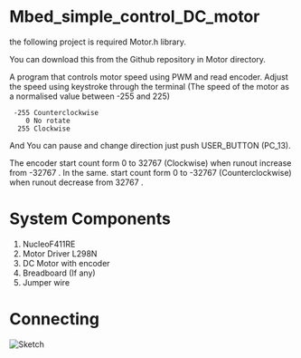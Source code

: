 # Mbed_simple_control_DC_motor

the following project is required Motor.h library.

You can download this from the Github repository in Motor directory.

A program that controls motor speed using PWM and read encoder. Adjust the speed using keystroke through the terminal (The speed of the motor as a normalised value between -255 and 225)

```
 -255 Counterclockwise
    0 No rotate
  255 Clockwise
```
And You can pause and change direction just push USER_BUTTON (PC_13).

The encoder start count form 0 to 32767 (Clockwise) when runout increase from -32767 .
In the same. start count form 0 to -32767 (Counterclockwise) when runout decrease from 32767 .

# System Components
1. NucleoF411RE
2. Motor Driver L298N
3. DC Motor with encoder
4. Breadboard (If any)
5. Jumper wire

# Connecting
![Sketch](https://user-images.githubusercontent.com/68624655/107952701-ad833200-6fcc-11eb-8caf-dc315597ef1a.png)
